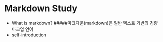 # Markdown Study
* What is markdown?
  #####마크다운(markdown)은 일반 텍스트 기반의 경량 마크업 언어
* self-introduction
